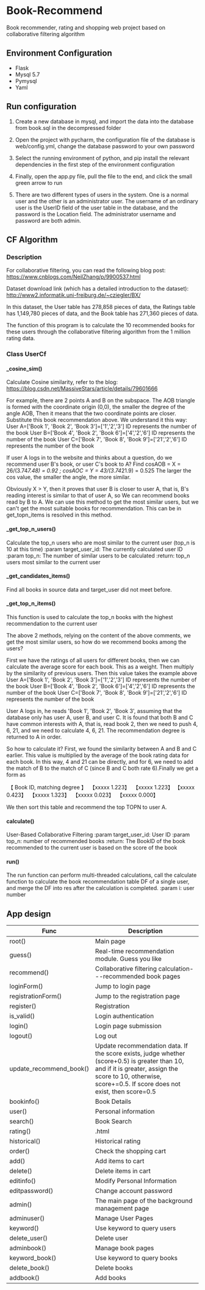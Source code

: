 # Book-Recommend
Book recommender, rating and shopping web project based on collaborative filtering algorithm

## Environment Configuration
-	Flask
-	Mysql 5.7
-	Pymysql
-	Yaml

## Run configuration

1.	Create a new database in mysql, and import the data into the database from book.sql in the decompressed folder

2.	Open the project with pycharm, the configuration file of the database is web/config.yml, change the database password to your own password

3.	Select the running environment of python, and pip install the relevant dependencies in the first step of the environment configuration

4.	Finally, open the app.py file, pull the file to the end, and click the small green arrow to run

5.	There are two different types of users in the system. One is a normal user and the other is an administrator user. The username of an ordinary user is the UserID field of the user table in the database, and the password is the Location field. The administrator username and password are both admin.

## CF Algorithm

### Description

For collaborative filtering, you can read the following blog post: 
https://www.cnblogs.com/NeilZhang/p/9900537.html

Dataset download link (which has a detailed introduction to the dataset): 
http://www2.informatik.uni-freiburg.de/~cziegler/BX/

In this dataset, the User table has 278,858 pieces of data, the Ratings table has 1,149,780 pieces of data, and the Book table has 271,360 pieces of data.

The function of this program is to calculate the 10 recommended books for these users through the collaborative filtering algorithm from the 1 million rating data.

### Class UserCf

#### _cosine_sim()

Calculate Cosine similarity, refer to the blog: https://blog.csdn.net/MassiveStars/article/details/79601666

For example, there are 2 points A and B on the subspace. The AOB triangle is formed with the coordinate origin (0,0), the smaller the degree of the angle AOB, Then it means that the two coordinate points are closer. Substitute this book recommendation above. We understand it this way:
	User A=['Book 1', 'Book 2', 'Book 3']=['1','2','3'] ID represents the number of the book
	User B=['Book 4', 'Book 2', 'Book 6']=['4','2','6'] ID represents the number of the book
	User C=['Book 7', 'Book 8', 'Book 9']=['21','2','6'] ID represents the number of the book

If user A logs in to the website and thinks about a question, do we recommend user B's book, or user C's book to A?
Find cosAOB = X = 26/(3.74*7.48) = 0.92 ; cosAOC = Y = 43/(3.74*21.9) = 0.525
The larger the cos value, the smaller the angle, the more similar. 

Obviously X > Y, then it proves that user B is closer to user A, that is, B's reading interest is similar to that of user A, so We can recommend books read by B to A. We can use this method to get the most similar users, but we can't get the most suitable books for recommendation. This can be in get_topn_items is resolved in this method.

#### _get_top_n_users()

Calculate the top_n users who are most similar to the current user (top_n is 10 at this time)
	:param target_user_id: The currently calculated user ID
	:param top_n: The number of similar users to be calculated
	:return: top_n users most similar to the current user

#### _get_candidates_items()

Find all books in source data and target_user did not meet before.

#### _get_top_n_items()

This function is used to calculate the top_n books with the highest recommendation to the current user

The above 2 methods, relying on the content of the above comments, we get the most similar users, so how do we recommend books among the users?

First we have the ratings of all users for different books, then we can calculate the average score for each book. This as a weight. Then multiply by the similarity of previous users. Then this value takes the example above
        User A=['Book 1', 'Book 2', 'Book 3']=['1','2','3'] ID represents the number of the book
        User B=['Book 4', 'Book 2', 'Book 6']=['4','2','6'] ID represents the number of the book
        User C=['Book 7', 'Book 8', 'Book 9']=['21','2','6'] ID represents the number of the book

User A logs in, he reads 'Book 1', 'Book 2', 'Book 3', assuming that the database only has user A, user B, and user C. It is found that both B and C have common interests with A, that is, read book 2, then we need to push 4, 6, 21, and we need to calculate 4, 6, 21. The recommendation degree is returned to A in order.

So how to calculate it?
First, we found the similarity between A and B and C earlier. This value is multiplied by the average of the book rating data for each book. In this way, 4 and 21 can be directly, and for 6, we need to add the match of B to the match of C (since B and C both rate 6).Finally we get a form as

​        【 Book ID, matching degree 】
​        【xxxxx 1.223】
​        【xxxxx 1.223】
​        【xxxxx 0.423】
​        【xxxxx 1.323】
​        【xxxxx 0.023】
​        【xxxxx 0.000】

We then sort this table and recommend the top TOPN to user A.

#### calculate()

User-Based Collaborative Filtering
         :param target_user_id: User ID
         :param top_n: number of recommended books
         :return: The BookID of the book recommended to the current user is based on the score of the book

#### run()

The run function can perform multi-threaded calculations, call the calculate function to calculate the book recommendation table DF of a single user, and merge the DF into res after the calculation is completed.
     :param i: user number

## App design

| Func                    | Description                                                  |
| ----------------------- | ------------------------------------------------------------ |
| root()                  | Main page                                                    |
| guess()                 | Real-time recommendation module. Guess you like              |
| recommend()             | Collaborative filtering calculation---recommended book pages |
| loginForm()             | Jump to login page                                           |
| registrationForm()      | Jump to the registration page                                |
| register()              | Registration                                                 |
| is_valid()              | Login authentication                                         |
| login()                 | Login page submission                                        |
| logout()                | Log out                                                      |
| update_recommend_book() | Update recommendation data. If the score exists, judge whether (score+0.5) is greater than 10, and if it is greater, assign the score to 10, otherwise, score+=0.5. If score does not exist, then score=0.5 |
| bookinfo()              | Book Details                                                 |
| user()                  | Personal information                                         |
| search()                | Book Search                                                  |
| rating()                | .html                                                        |
| historical()            | Historical rating                                            |
| order()                 | Check the shopping cart                                      |
| add()                   | Add items to cart                                            |
| delete()                | Delete items in cart                                         |
| editinfo()              | Modify Personal Information                                  |
| editpassword()          | Change account password                                      |
| admin()                 | The main page of the background management page              |
| adminuser()             | Manage User Pages                                            |
| keyword()               | Use keyword to query users                                   |
| delete_user()           | Delete user                                                  |
| adminbook()             | Manage book pages                                            |
| keyword_book()          | Use keyword to query books                                   |
| delete_book()           | Delete books                                                 |
| addbook()               | Add books                                                    |
